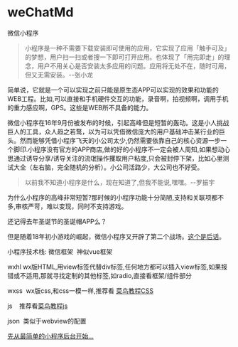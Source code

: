 # weChatMd

微信小程序

>小程序是一种不需要下载安装即可使用的应用，它实现了应用「触手可及」的梦想，用户扫一扫或者搜一下即可打开应用。也体现了「用完即走」的理念，用户不用关心是否安装太多应用的问题。应用将无处不在，随时可用，但又无需安装。--张小龙


简单说，它就是一个可以实现之前只能是原生态APP可以实现的效果和功能的WEB工程。比如,可以直接和手机硬件交互的功能，录音啊，拍视频啊，调用手机的重力感应啊，GPS。这些是WEB所不具备的能力。

微信小程序在16年9月份被发布的时候，引起高峰但是短暂的轰动。这是小人挑战巨人的工具，众人趋之若鹜，以为可以凭借微信庞大的用户基础冲击某行业的巨头。然而能够凭借小程序飞天的小公司太少,仍然需要依靠自己的核心资源一步一个脚印.小程序没有官方的APP商店,做的好的小程序不一定会被人周知,如果想动心思通过诱导分享/诱导关注的流氓操作攫取用户粘度,只会被封停下架，比如心里测试大全（左右脑，完全随机的分析）。小公司活路少，大公司也不好受。

>以前我不知道小程序是什么，现在知道了,但我不能说,嘿嘿。--罗振宇

为什么小程序的高峰非常短暂?那时候的小程序功能十分简陋,支持和关联项都不多,审核严苛，难以变现，同时不支持游戏。

还记得去年圣诞节的圣诞帽APP么？

但是随着18年初小游戏的崛起，微信小程序又开辟了第二个战场。[这个是后话](http://www.cocos.com/1314)。

小程序技术栈:
微信框架  神似vue框架

wxhl  wx版HTML,用view标签代替div标签,任何地方都可以插入view标签,如果报错或不适用,那就寻找定制的其他标签,如radio,直接看框架/组件部分

wxss  wx版css,和css一模一样,推荐看 [菜鸟教程CSS](http://www.runoob.com/css3/css3-tutorial.html)

js    推荐看[菜鸟教程js](http://www.runoob.com/js/js-tutorial.html)

json  类似于webview的配置

[先从最简单的小程序后台开始...](https://mp.weixin.qq.com/)

